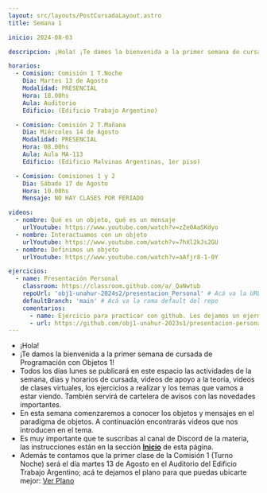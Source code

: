 ```yaml
---
layout: src/layouts/PostCursadaLayout.astro
title: Semana 1

inicio: 2024-08-03

descripcion: ¡Hola! ¡Te damos la bienvenida a la primer semana de cursada de Programación con Objetos 1!

horarios:
  - Comision: Comisión 1 T.Noche
    Dia: Martes 13 de Agosto
    Modalidad: PRESENCIAL
    Hora: 18.00hs
    Aula: Auditorio
    Edificio: (Edificio Trabajo Argentino)

  - Comision: Comisión 2 T.Mañana
    Dia: Miércoles 14 de Agosto
    Modalidad: PRESENCIAL
    Hora: 08.00hs
    Aula: Aula MA-113
    Edificio: (Edificio Malvinas Argentinas, 1er piso)

  - Comision: Comisiones 1 y 2
    Dia: Sábado 17 de Agosto
    Hora: 10.00hs
    Mensaje: NO HAY CLASES POR FERIADO

videos:
  - nombre: Qué es un objeto, qué es un mensaje
    urlYoutube: https://www.youtube.com/watch?v=zZe0AaSKdyo
  - nombre: Interactuamos con un objeto
    urlYoutube: https://www.youtube.com/watch?v=7hXl2kJs2GU
  - nombre: Definimos un objeto
    urlYoutube: https://www.youtube.com/watch?v=aAfjr8-1-0Y

ejercicios:
  - name: Presentación Personal
    classroom: https://classroom.github.com/a/_QaNwtub
    repoUrl: 'obj1-unahur-2024s2/presentacion_Personal' # Acá va la URL del repo sin el "https://github.com/"
    defaultBranch: 'main' # Acá va la rama default del repo
    comentarios:
      - name: Ejercicio para practicar con github. Les dejamos un ejermplo, aunque esperamos que nos sorprendan con algo bien personal y creativo!
      - url: https://github.com/obj1-unahur-2023s1/presentacion-personal-BrankoMuruaga.git
---
```


- ¡Hola!
- ¡Te damos la bienvenida a la primer semana de cursada de Programación con Objetos 1!
- Todos los días lunes se publicará en este espacio las actividades de la semana, días y horarios de cursada, videos de apoyo a la teoría, videos de clases virtuales, los ejercicios a realizar y los temas que vamos a estar viendo. También servirá de cartelera de avisos con las novedades importantes.
- En esta semana comenzaremos a conocer los objetos y mensajes en el paradigma de objetos. A continuación encontrarás videos que nos introducen en el tema.
- Es muy importante que te suscribas al canal de Discord de la materia, las instrucciones están en la sección **[Inicio](/)** de esta página.
- Además te contamos que la primer clase de la Comisión 1 (Turno Noche) será el día martes 13 de Agosto en el Auditorio del Edificio Trabajo Argentino; acá te dejamos el plano para que puedas ubicarte mejor: <a href="https://unahur.edu.ar/wp-content/uploads/2024/01/PLANO-2024-1.pdf" target="_blank">Ver Plano</a>

